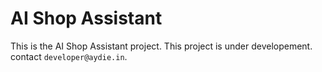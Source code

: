 # AI Shop Assistant

This is the AI Shop Assistant project. This project is under developement. contact `developer@aydie.in`.